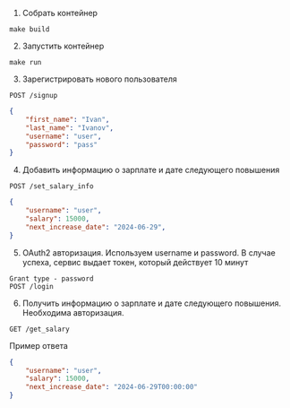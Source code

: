 1. Собрать контейнер
```
make build
```
2. Запустить контейнер
```
make run
```
3. Зарегистрировать нового пользователя
```
POST /signup
```

```json
{
    "first_name": "Ivan",
    "last_name": "Ivanov",
    "username": "user",
    "password": "pass"
}
```
4. Добавить информацию о зарплате и дате следующего повышения
```
POST /set_salary_info
```
```json
{
    "username": "user",
    "salary": 15000,
    "next_increase_date": "2024-06-29",
}
```
5. OAuth2 авторизация. Используем username и password. В случае успеха, сервис выдает токен, который действует 10 минут

```
Grant type - password
POST /login
```

6. Получить информацию о зарплате и дате следующего повышения. Необходима авторизация.
```
GET /get_salary
```
Пример ответа
```json
{
    "username": "user",
    "salary": 15000,
    "next_increase_date": "2024-06-29T00:00:00"
}
```
